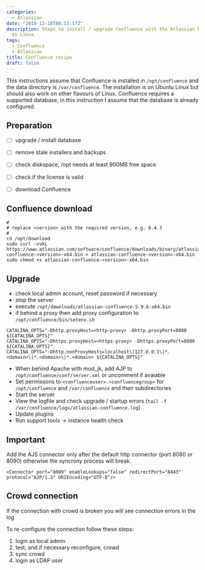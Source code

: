 ```yaml
---
categories:
  - Atlassian
date: "2018-12-18T08:13:17Z"
description: Steps to install / upgrade Confluence with the Atlassian bin installer
  on Linux.
tags: 
  - Confluence
  - Atlassian
title: Confluence recipe
draft: false
---
```



This instructions assume that Confluence is installed in `/opt/confluence` and the data directory is `/var/confluence`. The installation is on Ubuntu Linux but should also work on other flavours of Linux. Confluence requires a supported database, in this instruction I assume that the database is already configured.
<!--more-->

## Preparation

- [ ] upgrade / install database
- [ ] remove stale installers and backups
- [ ] check diskspace, /opt needs at least 900MB free space
- [ ] check if the license is valid
- [ ] download Confluence


## Confluence download

```
#
# replace <version> with the required version, e.g. 6.4.3
#
cd /opt/download
sudo curl -vvkL https://www.atlassian.com/software/confluence/downloads/binary/atlassian-confluence-<version>-x64.bin > atlassian-confluence-<version>-x64.bin
sudo chmod +x atlassian-confluence-<version>-x64.bin
```

## Upgrade

- check local admin account, reset password if necessary
- stop the server
- execute `/opt/downloads/atlassian-confluence-5.9.6-x64.bin`
- if behind a proxy then add proxy configuration to `/opt/confluence/bin/setenv.sh`

```
CATALINA_OPTS="-Dhttp.proxyHost=<http-proxy> -Dhttp.proxyPort=8080 ${CATALINA_OPTS}"
CATALINA_OPTS="-Dhttps.proxyHost=<https-proxy> -Dhttps.proxyPort=8080 ${CATALINA_OPTS}"
CATALINA_OPTS="-Dhttp.nonProxyHosts=localhost\|127.0.0.1\|*.<domain>\|*.<domain>\|*.<domain> ${CATALINA_OPTS}"
```
- When behind Apache with mod_jk, add AJP to `/opt/confluence/conf/server.xml` or uncomment if avaiable
- Set permissons to `<confluenceuser>.<confluencegroup>` for `/opt/confluence` and `/var/confluence` and their subdirectories
- Start the server
- View the logfile and check upgrade / startup errors (`tail -f /var/confluence/logs/atlassian-confluence.log`)
- Update plugins
- Run support tools -> instance health check

## Important

Add the AJS connector only after the default http connector (port 8080 or 8090) otherwise the syncrony process will break.

```
<Connector port="8009" enableLookups="false" redirectPort="8443" protocol="AJP/1.3" URIEncoding="UTF-8"/>
```

## Crowd connection

If the connection with crowd is broken you will see connection errors in the log

To re-configure the connection follow these steps:

1) login as local admin
1) test, and if necessary reconfigure, crowd
1) sync crowd
1) login as LDAP user


